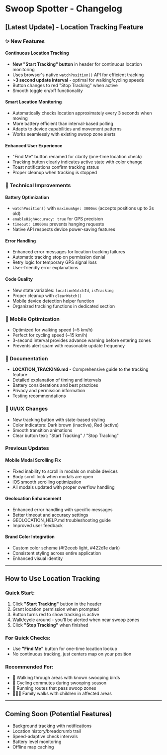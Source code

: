# Swoop Spotter - Changelog

## [Latest Update] - Location Tracking Feature

### ✨ New Features

#### Continuous Location Tracking
- **New "Start Tracking" button** in header for continuous location monitoring
- Uses browser's native `watchPosition()` API for efficient tracking
- **~3 second update interval** - optimal for walking/cycling speeds
- Button changes to red "Stop Tracking" when active
- Smooth toggle on/off functionality

#### Smart Location Monitoring
- Automatically checks location approximately every 3 seconds when moving
- More battery efficient than interval-based polling
- Adapts to device capabilities and movement patterns
- Works seamlessly with existing swoop zone alerts

#### Enhanced User Experience
- "Find Me" button renamed for clarity (one-time location check)
- Tracking button clearly indicates active state with color change
- Toast notifications confirm tracking status
- Proper cleanup when tracking is stopped

### 🔧 Technical Improvements

#### Battery Optimization
- `watchPosition()` with `maximumAge: 3000ms` (accepts positions up to 3s old)
- `enableHighAccuracy: true` for GPS precision
- `timeout: 10000ms` prevents hanging requests
- Native API respects device power-saving features

#### Error Handling
- Enhanced error messages for location tracking failures
- Automatic tracking stop on permission denial
- Retry logic for temporary GPS signal loss
- User-friendly error explanations

#### Code Quality
- New state variables: `locationWatchId`, `isTracking`
- Proper cleanup with `clearWatch()`
- Mobile device detection helper function
- Organized tracking functions in dedicated section

### 📱 Mobile Optimization
- Optimized for walking speed (~5 km/h)
- Perfect for cycling speed (~15 km/h)
- 3-second interval provides advance warning before entering zones
- Prevents alert spam with reasonable update frequency

### 📖 Documentation
- **LOCATION_TRACKING.md** - Comprehensive guide to the tracking feature
- Detailed explanation of timing and intervals
- Battery considerations and best practices
- Privacy and permission information
- Testing recommendations

### 🎨 UI/UX Changes
- New tracking button with state-based styling
- Color indicators: Dark brown (inactive), Red (active)
- Smooth transition animations
- Clear button text: "Start Tracking" / "Stop Tracking"

### Previous Updates

#### Mobile Modal Scrolling Fix
- Fixed inability to scroll in modals on mobile devices
- Body scroll lock when modals are open
- iOS smooth scrolling optimization
- All modals updated with proper overflow handling

#### Geolocation Enhancement
- Enhanced error handling with specific messages
- Better timeout and accuracy settings
- GEOLOCATION_HELP.md troubleshooting guide
- Improved user feedback

#### Brand Color Integration
- Custom color scheme (#f2eceb light, #422d1e dark)
- Consistent styling across entire application
- Enhanced visual identity

---

## How to Use Location Tracking

### Quick Start:
1. Click **"Start Tracking"** button in the header
2. Grant location permission when prompted
3. Button turns red to show tracking is active
4. Walk/cycle around - you'll be alerted when near swoop zones
5. Click **"Stop Tracking"** when finished

### For Quick Checks:
- Use **"Find Me"** button for one-time location lookup
- No continuous tracking, just centers map on your position

### Recommended For:
- 🚶 Walking through areas with known swooping birds
- 🚴 Cycling commutes during swooping season
- 🏃 Running routes that pass swoop zones
- 👨‍👩‍👧 Family walks with children in affected areas

---

## Coming Soon (Potential Features)
- Background tracking with notifications
- Location history/breadcrumb trail
- Speed-adaptive check intervals
- Battery level monitoring
- Offline map caching
